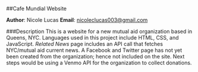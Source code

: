 ##Cafe Mundial Website

**Author**: Nicole Lucas 
**Email**: nicoleclucas003@gmail.com

###Description 
This is a website for a new mutual aid organization based in Queens, NYC. Languages used in this project include HTML, CSS, and JavaScript. _Related News_ page includes an API call that fetches NYC/mutual aid current news. 
A Facebook and Twitter page has not yet been created from the organization; hence not included on the site. 
Next steps would be using a Venmo API for the organization to collect donations. 


